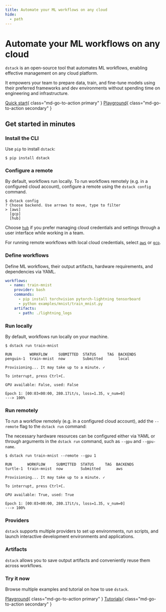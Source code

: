 ```yaml
---
title: Automate your ML workflows on any cloud
hide:
  - path
---
```


# Automate your ML workflows on any cloud

`dstack` is an open-source tool that automates ML workflows, enabling effective management on any cloud platform. 

It empowers your team to prepare data, train, and fine-tune models using their preferred frameworks and dev
environments without spending time on engineering and infrastructure.

[//]: # (`dstack` is designed with simplicity, developer productivity and ease of)
[//]: # (collaboration in mind.)

[//]: # (TODO: Dedicate a section or a page to features)

[Quick start](quick-start.md){ class="md-go-to-action primary" } [Playground](playground.md){ class="md-go-to-action secondary" }

## Get started in minutes

### Install the CLI

Use `pip` to install `dstack`:

<div class="termy">

```shell
$ pip install dstack
```

</div>

### Configure a remote

By default, workflows run locally. To run workflows remotely (e.g. in a configured cloud account),
configure a remote using the `dstack config` command.

<div class="termy">

```shell
$ dstack config
? Choose backend. Use arrows to move, type to filter
> [aws]
  [gcp]
  [hub]
```

</div>

Choose [`hub`](setup/hub.md) if you prefer managing cloud credentials and settings through a user interface while working in a team.

For running remote workflows with local cloud credentials, select [`aws`](setup/aws.md) or [`gcp`](setup/gcp.md).

### Define workflows

Define ML workflows, their output artifacts, hardware requirements, and dependencies via YAML.

<div editor-title=".dstack/workflows/mnist.yaml">

```yaml
workflows:
  - name: train-mnist
    provider: bash
    commands:
      - pip install torchvision pytorch-lightning tensorboard
      - python examples/mnist/train_mnist.py
    artifacts:
      - path: ./lightning_logs
```

</div>

### Run locally

By default, workflows run locally on your machine.

<div class="termy">

```shell
$ dstack run train-mnist

RUN        WORKFLOW     SUBMITTED  STATUS     TAG  BACKENDS
penguin-1  train-mnist  now        Submitted       local

Provisioning... It may take up to a minute. ✓

To interrupt, press Ctrl+C.

GPU available: False, used: False

Epoch 1: [00:03<00:00, 280.17it/s, loss=1.35, v_num=0]
---> 100%
```

</div>

### Run remotely

To run a workflow remotely (e.g. in a configured cloud account), add the `--remote` flag to the `dstack run` command:

The necessary hardware resources can be configured either via YAML or through arguments in the `dstack run` command, such
as `--gpu` and `--gpu-name`.

<div class="termy">

```shell
$ dstack run train-mnist --remote --gpu 1

RUN       WORKFLOW     SUBMITTED  STATUS     TAG  BACKENDS
turtle-1  train-mnist  now        Submitted       aws

Provisioning... It may take up to a minute. ✓

To interrupt, press Ctrl+C.

GPU available: True, used: True

Epoch 1: [00:03<00:00, 280.17it/s, loss=1.35, v_num=0]
---> 100%
```

</div>

### Providers

`dstack` supports multiple providers to set up environments, run scripts, and launch interactive development environments and applications.

### Artifacts

`dstack` allows you to save output artifacts and conveniently reuse them across workflows.

### Try it now

Browse multiple examples and tutorial on how to use `dstack`.

[Playground](playground.md){ class="md-go-to-action primary" } [Tutorials](tutorials/tensorboard.md){ class="md-go-to-action secondary" }

